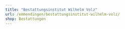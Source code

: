 ```yaml
---
title: "Bestattungsinstitut Wilhelm Volz"
url: /emmendingen/bestattungsinstitut-wilhelm-volz/
shop: Bestattungen
---
```

